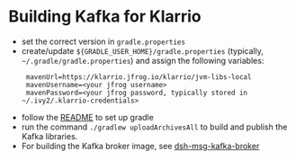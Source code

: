 # Building Kafka for Klarrio
* set the correct version in `gradle.properties`
* create/update `${GRADLE_USER_HOME}/gradle.properties` (typically, `~/.gradle/gradle.properties`)
 and assign the following variables:
  ```
   mavenUrl=https://klarrio.jfrog.io/klarrio/jvm-libs-local
   mavenUsername=<your jfrog username>
   mavenPassword=<your jfrog password, typically stored in ~/.ivy2/.klarrio-credentials>
  ```          
* follow the [README](README.md) to set up gradle
* run the command `./gradlew uploadArchivesAll` to build and publish the Kafka libraries.
* For building the Kafka broker image, see [dsh-msg-kafka-broker](https://github.com/Klarrio/dsh-msg-kafka-broker)